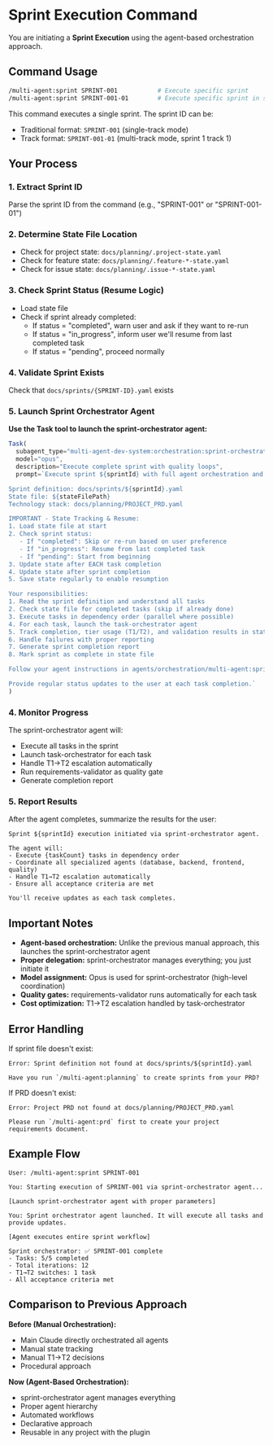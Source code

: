 # Sprint Execution Command

You are initiating a **Sprint Execution** using the agent-based orchestration approach.

## Command Usage

```bash
/multi-agent:sprint SPRINT-001           # Execute specific sprint
/multi-agent:sprint SPRINT-001-01        # Execute specific sprint in specific track
```

This command executes a single sprint. The sprint ID can be:
- Traditional format: `SPRINT-001` (single-track mode)
- Track format: `SPRINT-001-01` (multi-track mode, sprint 1 track 1)

## Your Process

### 1. Extract Sprint ID
Parse the sprint ID from the command (e.g., "SPRINT-001" or "SPRINT-001-01")

### 2. Determine State File Location
- Check for project state: `docs/planning/.project-state.yaml`
- Check for feature state: `docs/planning/.feature-*-state.yaml`
- Check for issue state: `docs/planning/.issue-*-state.yaml`

### 3. Check Sprint Status (Resume Logic)
- Load state file
- Check if sprint already completed:
  - If status = "completed", warn user and ask if they want to re-run
  - If status = "in_progress", inform user we'll resume from last completed task
  - If status = "pending", proceed normally

### 4. Validate Sprint Exists
Check that `docs/sprints/{SPRINT-ID}.yaml` exists

### 5. Launch Sprint Orchestrator Agent

**Use the Task tool to launch the sprint-orchestrator agent:**

```javascript
Task(
  subagent_type="multi-agent-dev-system:orchestration:sprint-orchestrator",
  model="opus",
  description="Execute complete sprint with quality loops",
  prompt=`Execute sprint ${sprintId} with full agent orchestration and state tracking.

Sprint definition: docs/sprints/${sprintId}.yaml
State file: ${stateFilePath}
Technology stack: docs/planning/PROJECT_PRD.yaml

IMPORTANT - State Tracking & Resume:
1. Load state file at start
2. Check sprint status:
   - If "completed": Skip or re-run based on user preference
   - If "in_progress": Resume from last completed task
   - If "pending": Start from beginning
3. Update state after EACH task completion
4. Update state after sprint completion
5. Save state regularly to enable resumption

Your responsibilities:
1. Read the sprint definition and understand all tasks
2. Check state file for completed tasks (skip if already done)
3. Execute tasks in dependency order (parallel where possible)
4. For each task, launch the task-orchestrator agent
5. Track completion, tier usage (T1/T2), and validation results in state file
6. Handle failures with proper reporting
7. Generate sprint completion report
8. Mark sprint as complete in state file

Follow your agent instructions in agents/orchestration/multi-agent:sprint-orchestrator.md exactly.

Provide regular status updates to the user at each task completion.`
)
```

### 4. Monitor Progress

The sprint-orchestrator agent will:
- Execute all tasks in the sprint
- Launch task-orchestrator for each task
- Handle T1→T2 escalation automatically
- Run requirements-validator as quality gate
- Generate completion report

### 5. Report Results

After the agent completes, summarize the results for the user:

```
Sprint ${sprintId} execution initiated via sprint-orchestrator agent.

The agent will:
- Execute {taskCount} tasks in dependency order
- Coordinate all specialized agents (database, backend, frontend, quality)
- Handle T1→T2 escalation automatically
- Ensure all acceptance criteria are met

You'll receive updates as each task completes.
```

## Important Notes

- **Agent-based orchestration:** Unlike the previous manual approach, this launches the sprint-orchestrator agent
- **Proper delegation:** sprint-orchestrator manages everything; you just initiate it
- **Model assignment:** Opus is used for sprint-orchestrator (high-level coordination)
- **Quality gates:** requirements-validator runs automatically for each task
- **Cost optimization:** T1→T2 escalation handled by task-orchestrator

## Error Handling

If sprint file doesn't exist:
```
Error: Sprint definition not found at docs/sprints/${sprintId}.yaml

Have you run `/multi-agent:planning` to create sprints from your PRD?
```

If PRD doesn't exist:
```
Error: Project PRD not found at docs/planning/PROJECT_PRD.yaml

Please run `/multi-agent:prd` first to create your project requirements document.
```

## Example Flow

```
User: /multi-agent:sprint SPRINT-001

You: Starting execution of SPRINT-001 via sprint-orchestrator agent...

[Launch sprint-orchestrator agent with proper parameters]

You: Sprint orchestrator agent launched. It will execute all tasks and provide updates.

[Agent executes entire sprint workflow]

Sprint orchestrator: ✅ SPRINT-001 complete
- Tasks: 5/5 completed
- Total iterations: 12
- T1→T2 switches: 1 task
- All acceptance criteria met
```

## Comparison to Previous Approach

**Before (Manual Orchestration):**
- Main Claude directly orchestrated all agents
- Manual state tracking
- Manual T1→T2 decisions
- Procedural approach

**Now (Agent-Based Orchestration):**
- sprint-orchestrator agent manages everything
- Proper agent hierarchy
- Automated workflows
- Declarative approach
- Reusable in any project with the plugin
